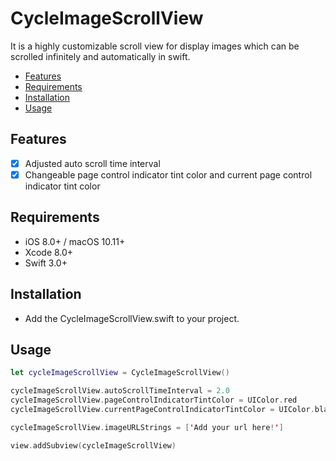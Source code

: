 # CycleImageScrollView
It is a highly customizable scroll view for display images which can be scrolled infinitely and automatically in swift.

- [Features](#features)
- [Requirements](#requirements)
- [Installation](#installation)
- [Usage](#usage)

## Features

- [x] Adjusted auto scroll time interval
- [x] Changeable page control indicator tint color and current page control indicator tint color

## Requirements

- iOS 8.0+ / macOS 10.11+
- Xcode 8.0+
- Swift 3.0+

## Installation
- Add the CycleImageScrollView.swift to your project.

## Usage

```swift
let cycleImageScrollView = CycleImageScrollView()

cycleImageScrollView.autoScrollTimeInterval = 2.0
cycleImageScrollView.pageControlIndicatorTintColor = UIColor.red
cycleImageScrollView.currentPageControlIndicatorTintColor = UIColor.black

cycleImageScrollView.imageURLStrings = ['Add your url here!']

view.addSubview(cycleImageScrollView)

```